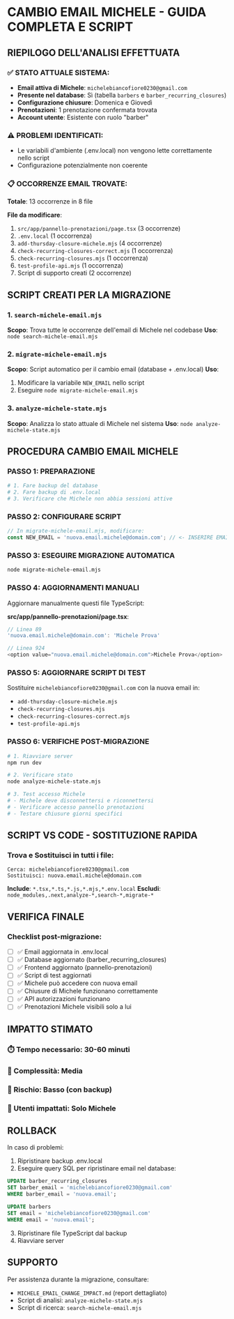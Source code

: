 # CAMBIO EMAIL MICHELE - GUIDA COMPLETA E SCRIPT

## RIEPILOGO DELL'ANALISI EFFETTUATA

### ✅ STATO ATTUALE SISTEMA:
- **Email attiva di Michele**: `michelebiancofiore0230@gmail.com`
- **Presente nel database**: Sì (tabella `barbers` e `barber_recurring_closures`)
- **Configurazione chiusure**: Domenica e Giovedì
- **Prenotazioni**: 1 prenotazione confermata trovata
- **Account utente**: Esistente con ruolo "barber"

### ⚠️ PROBLEMI IDENTIFICATI:
- Le variabili d'ambiente (.env.local) non vengono lette correttamente nello script
- Configurazione potenzialmente non coerente

### 📋 OCCORRENZE EMAIL TROVATE:
**Totale**: 13 occorrenze in 8 file

**File da modificare**:
1. `src/app/pannello-prenotazioni/page.tsx` (3 occorrenze)
2. `.env.local` (1 occorrenza)
3. `add-thursday-closure-michele.mjs` (4 occorrenze)
4. `check-recurring-closures-correct.mjs` (1 occorrenza)
5. `check-recurring-closures.mjs` (1 occorrenza)
6. `test-profile-api.mjs` (1 occorrenza)
7. Script di supporto creati (2 occorrenze)

## SCRIPT CREATI PER LA MIGRAZIONE

### 1. `search-michele-email.mjs`
**Scopo**: Trova tutte le occorrenze dell'email di Michele nel codebase
**Uso**: `node search-michele-email.mjs`

### 2. `migrate-michele-email.mjs`
**Scopo**: Script automatico per il cambio email (database + .env.local)
**Uso**: 
1. Modificare la variabile `NEW_EMAIL` nello script
2. Eseguire `node migrate-michele-email.mjs`

### 3. `analyze-michele-state.mjs`
**Scopo**: Analizza lo stato attuale di Michele nel sistema
**Uso**: `node analyze-michele-state.mjs`

## PROCEDURA CAMBIO EMAIL MICHELE

### PASSO 1: PREPARAZIONE
```bash
# 1. Fare backup del database
# 2. Fare backup di .env.local
# 3. Verificare che Michele non abbia sessioni attive
```

### PASSO 2: CONFIGURARE SCRIPT
```javascript
// In migrate-michele-email.mjs, modificare:
const NEW_EMAIL = 'nuova.email.michele@domain.com'; // <- INSERIRE EMAIL REALE
```

### PASSO 3: ESEGUIRE MIGRAZIONE AUTOMATICA
```bash
node migrate-michele-email.mjs
```

### PASSO 4: AGGIORNAMENTI MANUALI
Aggiornare manualmente questi file TypeScript:

**src/app/pannello-prenotazioni/page.tsx**:
```typescript
// Linea 89
'nuova.email.michele@domain.com': 'Michele Prova'

// Linea 924
<option value="nuova.email.michele@domain.com">Michele Prova</option>
```

### PASSO 5: AGGIORNARE SCRIPT DI TEST
Sostituire `michelebiancofiore0230@gmail.com` con la nuova email in:
- `add-thursday-closure-michele.mjs`
- `check-recurring-closures.mjs`
- `check-recurring-closures-correct.mjs`
- `test-profile-api.mjs`

### PASSO 6: VERIFICHE POST-MIGRAZIONE
```bash
# 1. Riavviare server
npm run dev

# 2. Verificare stato
node analyze-michele-state.mjs

# 3. Test accesso Michele
# - Michele deve disconnettersi e riconnettersi
# - Verificare accesso pannello prenotazioni
# - Testare chiusure giorni specifici
```

## SCRIPT VS CODE - SOSTITUZIONE RAPIDA

### Trova e Sostituisci in tutti i file:
```
Cerca: michelebiancofiore0230@gmail.com
Sostituisci: nuova.email.michele@domain.com
```

**Include**: `*.tsx,*.ts,*.js,*.mjs,*.env.local`
**Escludi**: `node_modules,.next,analyze-*,search-*,migrate-*`

## VERIFICA FINALE

### Checklist post-migrazione:
- [ ] ✅ Email aggiornata in .env.local
- [ ] ✅ Database aggiornato (barber_recurring_closures)
- [ ] ✅ Frontend aggiornato (pannello-prenotazioni)
- [ ] ✅ Script di test aggiornati
- [ ] ✅ Michele può accedere con nuova email
- [ ] ✅ Chiusure di Michele funzionano correttamente
- [ ] ✅ API autorizzazioni funzionano
- [ ] ✅ Prenotazioni Michele visibili solo a lui

## IMPATTO STIMATO

### ⏱️ Tempo necessario: 30-60 minuti
### 🔧 Complessità: Media
### 🚨 Rischio: Basso (con backup)
### 👥 Utenti impattati: Solo Michele

## ROLLBACK

In caso di problemi:
1. Ripristinare backup .env.local
2. Eseguire query SQL per ripristinare email nel database:
```sql
UPDATE barber_recurring_closures 
SET barber_email = 'michelebiancofiore0230@gmail.com' 
WHERE barber_email = 'nuova.email';

UPDATE barbers 
SET email = 'michelebiancofiore0230@gmail.com' 
WHERE email = 'nuova.email';
```
3. Ripristinare file TypeScript dal backup
4. Riavviare server

## SUPPORTO
Per assistenza durante la migrazione, consultare:
- `MICHELE_EMAIL_CHANGE_IMPACT.md` (report dettagliato)
- Script di analisi: `analyze-michele-state.mjs`
- Script di ricerca: `search-michele-email.mjs`
